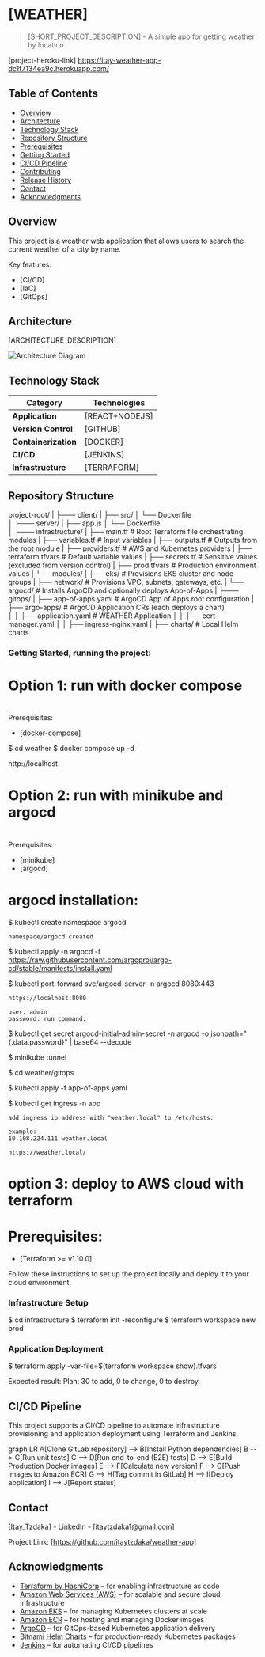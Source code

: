 
# [WEATHER]

> [SHORT_PROJECT_DESCRIPTION] - A simple app for getting weather by location.


[project-heroku-link]
https://itay-weather-app-dc1f7134ea9c.herokuapp.com/


## Table of Contents

- [Overview](#overview)
- [Architecture](#architecture)
- [Technology Stack](#technology-stack)
- [Repository Structure](#repository-structure)
- [Prerequisites](#prerequisites)
- [Getting Started](#getting-started)
- [CI/CD Pipeline](#cicd-pipeline)
- [Contributing](#contributing)
- [Release History](#release-history)
- [Contact](#contact)
- [Acknowledgments](#acknowledgments)

## Overview

This project is a weather web application that allows users to search the current weather of a city by name.

Key features:

- [CI/CD]
- [IaC]
- [GitOps]

## Architecture

[ARCHITECTURE_DESCRIPTION]

![Architecture Diagram](images/architecture_diagram.png)

## Technology Stack

| Category             | Technologies   |
| -------------------- | -------------- |
| **Application**      | [REACT+NODEJS] |
| **Version Control**  | [GITHUB]       |
| **Containerization** | [DOCKER]       |
| **CI/CD**            | [JENKINS]      |
| **Infrastructure**   | [TERRAFORM]    |


## Repository Structure


project-root/
|
├─── client/
|    ├── src/
│    └── Dockerfile              
│
├─── server/
|    ├── app.js
│    └── Dockerfile              
│
├─── infrastructure/
|    ├── main.tf                 # Root Terraform file orchestrating modules
|    ├── variables.tf            # Input variables
|    ├── outputs.tf              # Outputs from the root module
|    ├── providers.tf            # AWS and Kubernetes providers
|    ├── terraform.tfvars        # Default variable values
|    ├── secrets.tf              # Sensitive values (excluded from version control)
|    ├── prod.tfvars             # Production environment values
|    └── modules/
|       ├── eks/                 # Provisions EKS cluster and node groups
|       ├── network/             # Provisions VPC, subnets, gateways, etc.
|       └── argocd/              # Installs ArgoCD and optionally deploys App-of-Apps
|
├─── gitops/
|    ├── app-of-apps.yaml        # ArgoCD App of Apps root configuration
|    ├── argo-apps/              # ArgoCD Application CRs (each deploys a chart)               
│    │  ├── application.yaml     # WEATHER Application
│    │  ├── cert-manager.yaml
│    │  ├── ingress-nginx.yaml
|    ├── charts/                 # Local Helm charts




### Getting Started, running the project:



# ##################################################
#     Option 1: run with docker compose            #
# ##################################################


Prerequisites:

- [docker-compose]

$ cd weather
$ docker compose up -d

http://localhost


# ##################################################
#     Option 2: run with minikube and argocd       #
# ##################################################

Prerequisites:

- [minikube]
- [argocd]

# argocd installation:

$ kubectl create namespace argocd
    
    namespace/argocd created

$ kubectl apply -n argocd -f https://raw.githubusercontent.com/argoproj/argo-cd/stable/manifests/install.yaml


$ kubectl port-forward svc/argocd-server -n argocd 8080:443

    https://localhost:8080

    user: admin
    password: run command:

$ kubectl get secret argocd-initial-admin-secret -n argocd -o jsonpath="{.data.password}" | base64 --decode

$ minikube tunnel

$ cd weather/gitops

$ kubectl apply -f app-of-apps.yaml

$ kubectl get ingress -n app

    add ingress ip address with "weather.local" to /etc/hosts:

    example: 
    10.108.224.111 weather.local

    https://weather.local/


# ########################################################
#     option 3: deploy to AWS cloud with terraform       #
# ########################################################


# Prerequisites:

- [Terraform >= v1.10.0]

Follow these instructions to set up the project locally and deploy it to your cloud environment.

### Infrastructure Setup

$ cd infrastructure
$ terraform init -reconfigure
$ terraform workspace new prod

### Application Deployment

$ terraform apply -var-file=$(terraform workspace show).tfvars

Expected result: Plan: 30 to add, 0 to change, 0 to destroy.

## CI/CD Pipeline

This project supports a CI/CD pipeline to automate infrastructure provisioning and application deployment using Terraform and Jenkins.


graph LR
    A[Clone GitLab repository] --> B[Install Python dependencies]
    B --> C[Run unit tests]
    C --> D[Run end-to-end (E2E) tests]
    D --> E[Build Production Docker images]
    E --> F[Calculate new version]
    F --> G[Push images to Amazon ECR]
    G --> H[Tag commit in GitLab]
    H --> I[Deploy application]
    I --> J[Report status]


## Contact

[Itay_Tzdaka] - LinkedIn - [itaytzdaka1@gmail.com]

Project Link: [https://github.com/itaytzdaka/weather-app]

## Acknowledgments

- [Terraform by HashiCorp](https://www.terraform.io/) – for enabling infrastructure as code
- [Amazon Web Services (AWS)](https://aws.amazon.com/) – for scalable and secure cloud infrastructure
- [Amazon EKS](https://aws.amazon.com/eks/) – for managing Kubernetes clusters at scale
- [Amazon ECR](https://aws.amazon.com/ecr/) – for hosting and managing Docker images
- [ArgoCD](https://argo-cd.readthedocs.io/) – for GitOps-based Kubernetes application delivery
- [Bitnami Helm Charts](https://bitnami.com/stacks/helm) – for production-ready Kubernetes packages
- [Jenkins](https://www.jenkins.io/) – for automating CI/CD pipelines